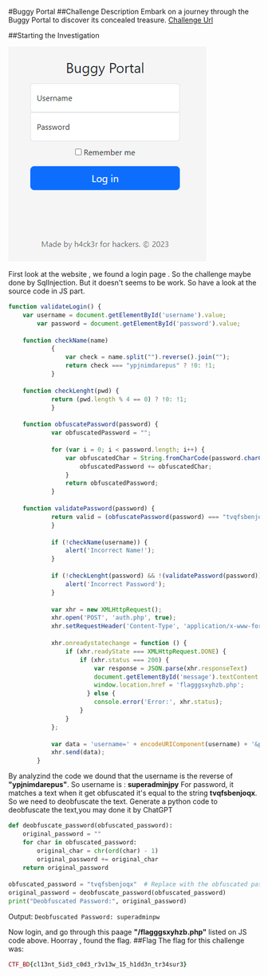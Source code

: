 #Buggy Portal
##Challenge Description
Embark on a journey through the Buggy Portal to discover its concealed treasure. 
[Challenge Url](http://45.76.177.238:8087/)

##Starting the Investigation

![Alt text](buggy.png)

First look at the website , we found a login page . So the challenge maybe done by SqlInjection. But it doesn't seems to be work. 
So have a look at the source code in JS part.

```javascript
function validateLogin() {
    var username = document.getElementById('username').value;
        var password = document.getElementById('password').value;

    function checkName(name)
            {
                var check = name.split("").reverse().join("");
                return check === "ypjnimdarepus" ? !0: !1;
            }

    function checkLenght(pwd) {
            return (pwd.length % 4 == 0) ? !0: !1;
            }

    function obfuscatePassword(password) {
            var obfuscatedPassword = ""; 
            
            for (var i = 0; i < password.length; i++) {
                var obfuscatedChar = String.fromCharCode(password.charCodeAt(i) + 1);
                    obfuscatedPassword += obfuscatedChar;
                }
                return obfuscatedPassword;
            }

    function validatePassword(password) {
            return valid = (obfuscatePassword(password) === "tvqfsbenjoqx" ) ? !0 : !1;
            }

            if (!checkName(username)) {
                alert('Incorrect Name!');
            }

            if (!checkLenght(password) && !(validatePassword(password)) ) {
                alert('Incorrect Password');
            }

            var xhr = new XMLHttpRequest();
            xhr.open('POST', 'auth.php', true);
            xhr.setRequestHeader('Content-Type', 'application/x-www-form-urlencoded');
            
            xhr.onreadystatechange = function () {
                if (xhr.readyState === XMLHttpRequest.DONE) {
                    if (xhr.status === 200) {
                        var response = JSON.parse(xhr.responseText)
                        document.getElementById('message').textContent = response.message;
                        window.location.href = 'flagggsxyhzb.php';                                       
                      } else {
                        console.error('Error:', xhr.status);
                    }
                }
            };

            var data = 'username=' + encodeURIComponent(username) + '&password=' + encodeURIComponent(password);
            xhr.send(data);
        }
```
By analyzind the code we dound that the username is the reverse of **"ypjnimdarepus"**. So username is : **superadminjpy**
For password, it matches a text when it get obfuscated it's equal to the string **tvqfsbenjoqx**. So we need to deobfuscate the text.
Generate a python code to deobfuscate the text,you may done it by ChatGPT

```python
def deobfuscate_password(obfuscated_password):
    original_password = ""
    for char in obfuscated_password:
        original_char = chr(ord(char) - 1)
        original_password += original_char
    return original_password

obfuscated_password = "tvqfsbenjoqx"  # Replace with the obfuscated password
original_password = deobfuscate_password(obfuscated_password)
print("Deobfuscated Password:", original_password)
```
Output: ```Deobfuscated Password: superadminpw```

Now login, and go through this paage **"/flagggsxyhzb.php"** listed on JS code above. 
Hoorray , found the flag.
##Flag
The flag for this challenge was: 

```ruby
CTF_BD{cl13nt_5id3_c0d3_r3v13w_15_h1dd3n_tr34sur3}
```
